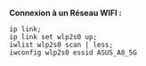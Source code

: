 **Connexion à un Réseau WIFI :**

```
ip link;
ip link set wlp2s0 up;
iwlist wlp2s0 scan | less;
iwconfig wlp2s0 essid ASUS_A8_5G 

```

